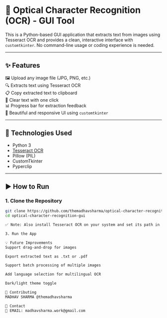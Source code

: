# 🧠 Optical Character Recognition (OCR) - GUI Tool

This is a Python-based GUI application that extracts text from images using Tesseract OCR and provides a clean, interactive interface with `customtkinter`. No command-line usage or coding experience is needed.

---

## ✨ Features

🖼️ Upload any image file (JPG, PNG, etc.)  
🔍 Extracts text using Tesseract OCR  
📋 Copy extracted text to clipboard  
🧹 Clear text with one click  
📊 Progress bar for extraction feedback  
🎨 Beautiful and responsive UI using `customtkinter`

---

## 🧰 Technologies Used

- Python 3
- [Tesseract OCR](https://github.com/tesseract-ocr/tesseract)
- Pillow (PIL)
- CustomTkinter
- Pyperclip

---

## ▶️ How to Run

### 1. Clone the Repository

```bash
git clone https://github.com/themadhavsharma/optical-character-recognition-gui.git
cd optical-character-recognition-gui

✅ Note: Also install Tesseract OCR on your system and set its path in your code:

3. Run the App

💡 Future Improvements
Support drag-and-drop for images

Export extracted text as .txt or .pdf

Support batch processing of multiple images

Add language selection for multilingual OCR

Dark/light theme toggle

🙌 Contributing
MADHAV SHARMA @themadhavsharma

📩 Contact
📧 EMAIL: madhavsharma.work@gmail.com